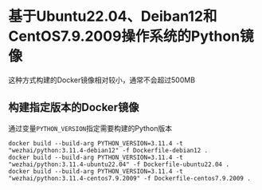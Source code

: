# 基于Ubuntu22.04、Deiban12和CentOS7.9.2009操作系统的Python镜像
这种方式构建的Docker镜像相对较小，通常不会超过500MB

## 构建指定版本的Docker镜像
通过变量`PYTHON_VERSION`指定需要构建的Python版本
```
docker build --build-arg PYTHON_VERSION=3.11.4 -t "wezhai/python:3.11.4-debian12" -f Dockerfile-debian12 .
docker build --build-arg PYTHON_VERSION=3.11.4 -t "wezhai/python:3.11.4-ubuntu22.04" -f Dockerfile-ubuntu22.04 .
docker build --build-arg PYTHON_VERSION=3.11.4 -t "wezhai/python:3.11.4-centos7.9.2009" -f Dockerfile-centos7.9.2009 .
```
